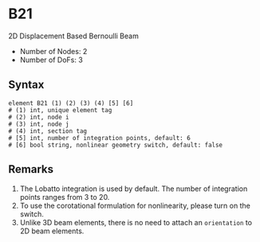 # B21

2D Displacement Based Bernoulli Beam

* Number of Nodes: 2
* Number of DoFs: 3

## Syntax

```
element B21 (1) (2) (3) (4) [5] [6]
# (1) int, unique element tag
# (2) int, node i
# (3) int, node j
# (4) int, section tag
# [5] int, number of integration points, default: 6
# [6] bool string, nonlinear geometry switch, default: false
```

## Remarks

1. The Lobatto integration is used by default. The number of integration points ranges from 3 to 20.
2. To use the corotational formulation for nonlinearity, please turn on the switch.
3. Unlike 3D beam elements, there is no need to attach an `orientation` to 2D beam elements.